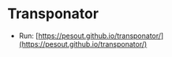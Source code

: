 # Transponator
- Run: [https://pesout.github.io/transponator/](https://pesout.github.io/transponator/)
